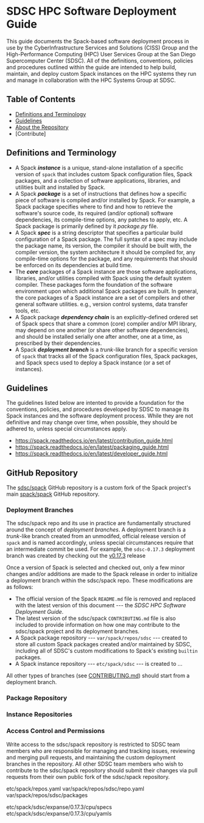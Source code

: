 # SDSC HPC Software Deployment Guide

This guide documents the Spack-based software deployment process in use 
by the CyberInfrastructure Services and Solutions (CISS) Group and the 
High-Performance Computing (HPC) User Services Group at the San Diego 
Supercomputer Center (SDSC). All of the definitions, conventions, 
policies and procedures outlined within the guide are intended to help
build, maintain, and deploy custom Spack instances on the HPC systems
they run and manage in collaboration with the HPC Systems Group at SDSC. 

## Table of Contents

- [Definitions and Terminology](https://github.com/sdsc/spack#definitions-and-terminology)
- [Guidelines](https://github.com/sdsc/spack#guidelines)
- [About the Repository](https://github.com/sdsc/spack#about-the-repository)
- [Contribute]

## Definitions and Terminology

- A Spack ***instance*** is a unique, stand-alone installation of a 
  specific version of `spack` that includes custom Spack configuration 
  files, Spack packages, and a collection of software applications, 
  libraries, and utilities built and installed by Spack.
- A Spack ***package*** is a set of instructions that defines how a 
  specific piece of software is compiled and/or installed by Spack. For 
  example, a Spack package specifies where to find and how to retrieve 
  the software's source code, its required (and/or optional) software 
  dependencies, its compile-time options, any patches to apply, etc. A 
  Spack package is primarily defined by it *package.py* file.
- A Spack ***spec*** is a string descriptor that specifies a particular 
  build configuration of a Spack package. The full syntax of a spec 
  may include the package name, its version, the compiler it should be 
  built with, the compiler version, the system architecture it should be
  compiled for, any compile-time options for the package, and any 
  requirements that should be enforced on its dependencies at build time.
- The ***core*** packages of a Spack instance are those software 
  applications, libraries, and/or utilities compiled with Spack using 
  the default system compiler. These packages form the foundation of the 
  software environment upon which additional Spack packages are built.
  In general, the core packages of a Spack instance are a set of compilers
  and other general software utilities. e.g., version control systems, 
  data transfer tools, etc.
- A Spack package ***dependency chain*** is an explicitly-defined ordered 
  set of Spack specs that share a common (core) compiler and/or MPI library,
  may depend on one another (or share other software dependencies), and 
  should be installed serially one after another, one at a time, as 
  prescribed by their dependencies.
- A Spack ***deployment branch*** is a *trunk*-like branch for a specific 
  version of `spack` that tracks all of the Spack configuration files, 
  Spack packages, and Spack specs used to deploy a Spack instance (or a
  set of instances).

## Guidelines

The guidelines listed below are intented to provide a foundation for the 
conventions, policies, and procedures developed by SDSC to manage its 
Spack instances and the software deployment process. While they are not 
definitive and may change over time, when possible, they should be adhered
to, unless special circumstances apply. 


- https://spack.readthedocs.io/en/latest/contribution_guide.html
- https://spack.readthedocs.io/en/latest/packaging_guide.html
- https://spack.readthedocs.io/en/latest/developer_guide.html

## GitHub Repository

The [sdsc/spack](https://github.com/sdsc/spack) GitHub repository is a 
custom fork of the Spack project's main [spack/spack](https://github.com/spack/spack)
GitHub repository.

### Deployment Branches

The sdsc/spack repo and its use in practice are fundamentally structured
around the concept of *deployment branches*. A deployment branch is a
*trunk*-like branch created from an unmodifed, official release version
of `spack` and is named accordingly, unless special circumstances 
require that an intermediate commit be used. For example, the 
`sdsc-0.17.3` deployment branch was created by checking out the 
[v0.17.3](https://github.com/spack/spack/releases/tag/v0.17.3) release

Once a version of Spack is selected and checked out, only a few minor 
changes and/or additions are made to the Spack release in order to 
initialize a deployment branch within the sdsc/spack repo. These 
modifications are as follows:

- The official version of the Spack `README.md` file is removed and 
  replaced with the latest version of this document --- the *SDSC HPC 
  Software Deployment Guide*.
- The latest version of the sdsc/spack `CONTRIBUTING.md` file is also
  included to provide information on how one may contribute to the 
  sdsc/spack project and its deployment branches.
- A Spack package repository --- `var/spack/repos/sdsc` --- created to 
  store all custom Spack packages created and/or maintained by SDSC, 
  including all of SDSC's custom modifications to Spack's existing 
  `builtin` packages.
- A Spack instance repository --- `etc/spack/sdsc` --- is created
  to  ...


All other types of branches (see
  [CONTRIBUTING.md](CONTRIBUTING.md)) should start from a deployment
  branch.
  
### Package Repository

### Instance Repositories

### Access Control and Permissions

Write access to the sdsc/spack repository is restricted to SDSC team 
members who are responsible for managing and tracking issues, reviewing
and merging pull requests, and maintaining the custom deployment 
branches in the repository. All other SDSC team members who wish to 
contribute to the sdsc/spack repository should submit their changes via
pull requests from their own public fork of the sdsc/spack repository.



etc/spack/repos.yaml
var/spack/repos/sdsc/repo.yaml
var/spack/repos/sdsc/packages

etc/spack/sdsc/expanse/0.17.3/cpu/specs
etc/spack/sdsc/expanse/0.17.3/cpu/yamls

